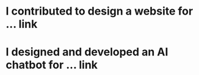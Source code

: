 # I contributed to  design a website for ... link
# I designed and developed an AI chatbot for ... link
